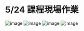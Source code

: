 # 5/24 課程現場作業

![image](https://github.com/Memory-HuiYi/LAT/assets/125955622/876aa1fb-8961-4d9a-863b-c13dcc6b173c)
![image](https://github.com/Memory-HuiYi/LAT/assets/125955622/e5a2da44-9621-41f2-ae83-fb42a56c285a)
![image](https://github.com/Memory-HuiYi/LAT/assets/125955622/b2511767-1d26-44fd-a64f-6ef7a4310da5)
![image](https://github.com/Memory-HuiYi/LAT/assets/125955622/74392266-10a1-4352-9d16-fa84d2873ca8)
